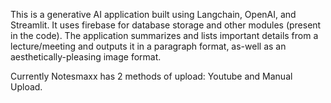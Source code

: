 This is a generative AI application built using Langchain, OpenAI, and Streamlit. It uses firebase for database storage and other modules (present in the code). The application summarizes and lists important details from a lecture/meeting and outputs it in a paragraph format, as-well as an aesthetically-pleasing image format. 

Currently Notesmaxx has 2 methods of upload: Youtube and Manual Upload.

